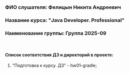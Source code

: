 ### ФИО слушателя: Фелицын Никита Андреевич
### Название курса: "Java Developer. Professional"
### Наименование группы: Группа 2025-09
<br/>

#### Список соответствия ДЗ и директорий в проекте:
1) "Подготовка к курсу. ДЗ" - hw01-gradle;
